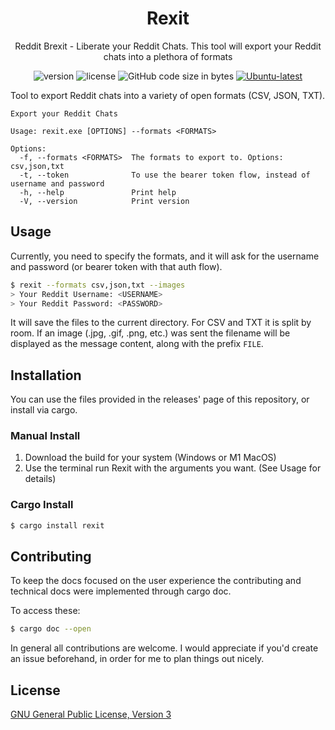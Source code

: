 <div align="center">

# Rexit

Reddit Brexit - Liberate your Reddit Chats. This tool will export your Reddit chats into a plethora of formats

![version](https://img.shields.io/github/v/tag/mpult/rexit?color=orange)
![license](https://img.shields.io/github/license/mpult/rexit?color=blue)
![GitHub code size in bytes](https://img.shields.io/github/languages/code-size/mpult/rexit?color=red)
[![Ubuntu-latest](https://github.com/MPult/Rexit/actions/workflows/Ubuntu-latest.yml/badge.svg)](https://github.com/MPult/Rexit/actions/workflows/Ubuntu-latest.yml)

</div>

Tool to export Reddit chats into a variety of open formats (CSV, JSON, TXT).

```
Export your Reddit Chats

Usage: rexit.exe [OPTIONS] --formats <FORMATS>

Options:
  -f, --formats <FORMATS>  The formats to export to. Options: csv,json,txt
  -t, --token              To use the bearer token flow, instead of username and password
  -h, --help               Print help
  -V, --version            Print version
```

## Usage

Currently, you need to specify the formats, and it will ask for the username and password (or bearer token with that auth flow).

```bash
$ rexit --formats csv,json,txt --images
> Your Reddit Username: <USERNAME>
> Your Reddit Password: <PASSWORD>
```
It will save the files to the current directory. For CSV and TXT it is split by room. If an image (.jpg, .gif, .png, etc.) was sent the filename will be displayed as the message content, along with the prefix `FILE`. 

## Installation
You can use the files provided in the releases' page of this repository, or install via cargo.

### Manual Install

1. Download the build for your system (Windows or M1 MacOS)
2. Use the terminal run Rexit with the arguments you want. (See Usage for details)

### Cargo Install
```BASH
$ cargo install rexit
```

## Contributing
To keep the docs focused on the user experience the contributing and technical docs were implemented through cargo doc.

To access these:
```bash
$ cargo doc --open
```

In general all contributions are welcome. I would appreciate if you'd create an issue beforehand, in order for me to plan things out nicely.
## License
[GNU General Public License, Version 3](./LICENSE)
